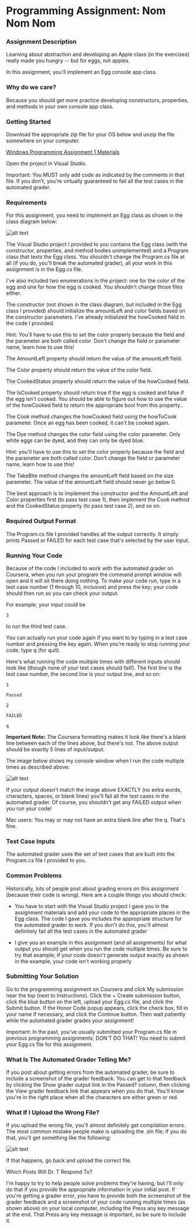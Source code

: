 # Programming Assignment: Nom Nom Nom

### Assignment Description  

Learning about abstraction and developing an Apple class (in the exercises) really made you hungry -- but for eggs, not apples.

In this assignment, you'll implement an Egg console app class.

### Why do we care?

Because you should get more practice developing constructors, properties, and methods in your own console app class.

### Getting Started

Download the appropriate zip file for your OS below and unzip the file somewhere on your computer.

[Windows Programming Assignment 1 Materials](https://d3c33hcgiwev3.cloudfront.net/4bZDUaqASiW2Q1GqgIolEg_f475724754604d478ceb97511eb4cef1_1-Windows-Programming-Assignment-1-Materials.zip?Expires=1643068800&Signature=SqnYkavg8sBFJlgvjPHlRY-09MaWYBUoAEuYb-ud9SgbrqAxCHYR27-kLE~m-UYClqB10-49QPbL0MpxdQl-L9lwIq9qIGcPJC7wZO29IIpeZssQvop2hcxc5tFZhKoWTF4tqO0F-mgSUx4T-HlLWGBvPTVOwoubaXK4y7~zgUc_&Key-Pair-Id=APKAJLTNE6QMUY6HBC5A)

Open the project in Visual Studio.

Important: You MUST only add code as indicated by the comments in that file. If you don't, you're virtually guaranteed to fail all the test cases in the automated grader.

### Requirements

For this assignment, you need to implement an Egg class as shown in the class diagram below:

![alt text](https://d3c33hcgiwev3.cloudfront.net/imageAssetProxy.v1/2L6irWBYTii-oq1gWM4oFA_af0f2ccf44a98a49aa7d1b98d7488a1d_Egg-Class-Diagram.png?expiry=1643068800000&hmac=G_h8dvDkRQKTvUlPrxh2viRcsQC3YEr1UDf4x4qnX8c)

The Visual Studio project I provided to you contains the Egg class (with the constructor, properties, and method bodies unimplemented) and a Program class that tests the Egg class. You shouldn't change the Program.cs file at all (if you do, you'll break the automated grader), all your work in this assignment is in the Egg.cs file.

I've also included two enumerations in the project: one for the color of the egg and one for how the egg is cooked. You shouldn't change those files either.

The constructor (not shown in the class diagram, but included in the Egg class I provided) should initialize the amountLeft and color fields based on the constructor parameters. I've already initialized the howCooked field in the code I provided. 

Hint: You'll have to use this to set the color properly because the field and the parameter are both called color. Don't change the field or parameter name, learn how to use this!

The AmountLeft property should return the value of the amountLeft field.

The Color property should return the value of the color field.

The CookedStatus property should return the value of the howCooked field.

The IsCooked property should return true if the egg is cooked and false if the egg isn't cooked. You should be able to figure out how to use the value of the howCooked field to return the appropriate bool from this property..

The Cook method changes the howCooked field using the howToCook parameter. Once an egg has been cooked, it can't be cooked again.

The Dye method changes the color field using the color parameter. Only white eggs can be dyed, and they can only be dyed blue.

Hint: you'll have to use this to set the color properly because the field and the parameter are both called color. Don't change the field or parameter name, learn how to use this!

The TakeBite method changes the amountLeft field based on the size parameter. The value of the amountLeft field should never go below 0.

The best approach is to implement the constructor and the AmountLeft and Color properties first (to pass test case 1), then implement the Cook method and the CookedStatus property (to pass test case 2), and so on.

### Required Output Format

The Program.cs file I provided handles all the output correctly. It simply prints Passed or FAILED for each test case that's selected by the user input.

### Running Your Code

Because of the code I included to work with the automated grader on Coursera, when you run your program the command prompt window will open and it will sit there doing nothing. To make your code run, type in a test case number (1 through 10, inclusive) and press the <Enter> key; your code should then run so you can check your output. 

For example, your input could be
```
3
```
to run the third test case.

You can actually run your code again if you want to by typing in a test case number and pressing the <Enter> key again. When you’re ready to stop running your code, type q (for quit).

Here's what running the code multiple times with different inputs should look like (though none of your test cases should fail!). The first line is the test case number, the second line is your output line, and so on:  
```
1

Passed

2

FAILED

q
```
**Important Note:** The Coursera formatting makes it look like there's a blank line between each of the lines above, but there's not. The above output should be exactly 5 lines of input/output.

The image below shows my console window when I run the code multiple times as described above:
  
![alt text](https://d3c33hcgiwev3.cloudfront.net/imageAssetProxy.v1/prT-2eKZQUi0_tnimYFIGA_210e7b039e14a40b80b730b3f245760a_Programming-Assignment-2-Multiple-Runs.png?expiry=1643068800000&hmac=PINZpog9tMQcCWicbzMxK9GWzFprXQucvVt49lEB1fI)
  
If your output doesn't match the image above EXACTLY (no extra words, characters, spaces, or blank lines) you'll fail all the test cases in the automated grader. Of course, you shouldn't get any FAILED output when you run your code!

Mac users: You may or may not have an extra blank line after the q. That's fine.  

### Test Case Inputs

The automated grader uses the set of test cases that are built into the Program.cs file I provided to you.

### Common Problems

Historically, lots of people post about grading errors on this assignment (because their code is wrong). Here are a couple things you should check:

 - You have to start with the Visual Studio project I gave you in the assignment materials and add your code to the appropriate places in the Egg class. The code I gave you includes the appropriate structure for the automated grader to work. If you don't do this, you'll almost definitely fail all the test cases in the automated grader

 - I give you an example in this assignment (and all assignments) for what output you should get when you run the code multiple times. Be sure to try that example; if your code doesn't generate output exactly as shown in the example, your code isn't working properly    

### Submitting Your Solution

Go to the programming assignment on Coursera and click My submission near the top (next to Instructions). Click the + Create submission button, click the blue button on the left, upload your Egg.cs file, and click the Submit button. If the Honor Code popup appears, click the check box, fill in your name if necessary, and click the Continue button. Then wait patiently while the automated grader grades your assignment!

Important: In the past, you've usually submitted your Program.cs file in previous programming assignments; DON'T DO THAT! You need to submit your Egg.cs file for this assignment.

### What Is The Automated Grader Telling Me?

If you post about getting errors from the automated grader, be sure to include a screenshot of the grader feedback. You can get to that feedback by clicking the Show grader output link in the Passed? column, then clicking the View grader feedback link that appears when you do that. You'll know you're in the right place when all the characters are either green or red.

### What If I Upload the Wrong File?

If you upload the wrong file, you'll almost definitely get compilation errors. The most common mistake people make is uploading the .sln file; if you do that, you'll get something like the following: 
  
![alt text](https://d3c33hcgiwev3.cloudfront.net/imageAssetProxy.v1/hWPCagG8SGGjwmoBvFhh8Q_4ed4b7a62ab34228a316597281a59d97_Solution-File-Uploaded-Error.png?expiry=1643068800000&hmac=LEf7Acxta_Dt7NsnEN-VfGV4cLum3teMvbWgOxbRk7Y)
  
If that happens, go back and upload the correct file.

Which Posts Will Dr. T Respond To?

I'm happy to try to help people solve problems they're having, but I'll only do that if you provide the appropriate information in your initial post. If you're getting a grader error, you have to provide both the screenshot of the grader feedback and a screenshot of your code running multiple times (as shown above) on your local computer, including the Press any key message at the end. That Press any key message is important, so be sure to include it.

